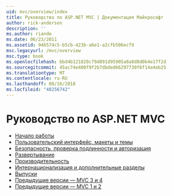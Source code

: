 ```yaml
---
uid: mvc/overview/index
title: Руководство по ASP.NET MVC | Документация Майкрософт
author: rick-anderson
description: ''
ms.author: riande
ms.date: 06/23/2011
ms.assetid: 946574c5-b5cb-423b-a6e1-a2cfb506ecf9
msc.legacyurl: /mvc/overview
msc.type: book
ms.openlocfilehash: bbd4b121820c79d891d95905a8a8d8d0b4e17f2d
ms.sourcegitcommit: 45ac74e400f9f2b7dbded66297730f6f14a4eb25
ms.translationtype: MT
ms.contentlocale: ru-RU
ms.lasthandoff: 08/16/2018
ms.locfileid: "48256742"
---
```

<a name="aspnet-mvc-guidance"></a>Руководство по ASP.NET MVC
====================
- [Начало работы](getting-started/index.md)
- [Пользовательский интерфейс, макеты и темы](views/index.md)
- [Безопасность, проверка подлинности и авторизация](security/index.md)
- [Развертывание](deployment/index.md)
- [Производительность](performance/index.md)
- [Интернационализация и дополнительные разделы](advanced/index.md)
- [Выпуски](releases/index.md)
- [Предыдущие версии — MVC 3 и 4](older-versions/index.md)
- [Предыдущие версии — MVC 1 и 2](older-versions-1/index.md)
